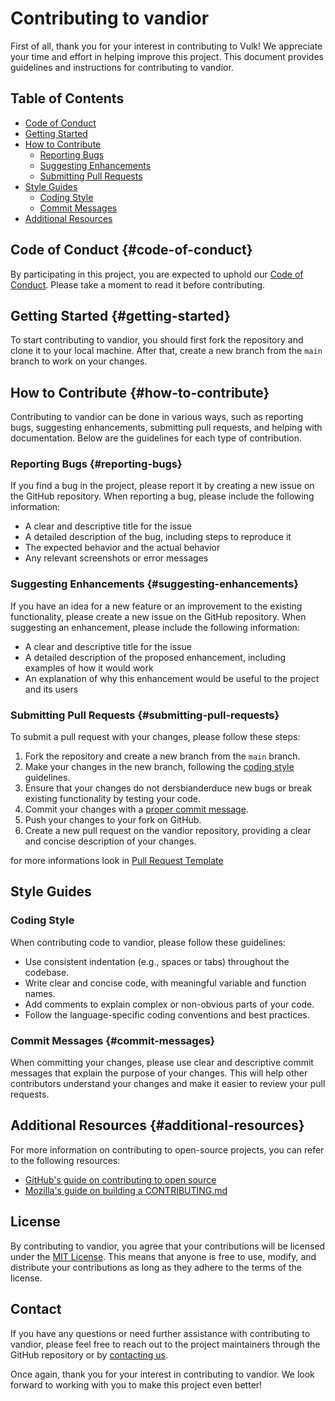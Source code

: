 # Contributing to vandior

First of all, thank you for your interest in contributing to Vulk! We appreciate your time and effort in helping improve
this project. This document provides guidelines and instructions for contributing to vandior.

## Table of Contents

- [Code of Conduct](#code-of-conduct-code-of-conduct)
- [Getting Started](#getting-started-getting-started)
- [How to Contribute](#how-to-contribute-how-to-contribute)
  - [Reporting Bugs](#reporting-bugs-reporting-bugs)
  - [Suggesting Enhancements](#suggesting-enhancements-suggesting-enhancements)
  - [Submitting Pull Requests](#submitting-pull-requests-submitting-pull-requests)
- [Style Guides](#style-guides)
  - [Coding Style](#coding-style)
  - [Commit Messages](#commit-messages-commit-messages)
- [Additional Resources](#additional-resources-additional-resources)

## Code of Conduct {#code-of-conduct}

By participating in this project, you are expected to uphold our [Code of Conduct](CODE_OF_CONDUCT.md). Please take a
moment to read it before contributing.

## Getting Started {#getting-started}

To start contributing to vandior, you should first fork the repository and clone it to your local machine. After that,
create a new branch from the `main` branch to work on your changes.

## How to Contribute {#how-to-contribute}

Contributing to vandior can be done in various ways, such as reporting bugs, suggesting enhancements, submitting pull
requests, and helping with documentation. Below are the guidelines for each type of contribution.

### Reporting Bugs {#reporting-bugs}

If you find a bug in the project, please report it by creating a new issue on the GitHub repository. When reporting a
bug, please include the following information:

- A clear and descriptive title for the issue
- A detailed description of the bug, including steps to reproduce it
- The expected behavior and the actual behavior
- Any relevant screenshots or error messages

### Suggesting Enhancements {#suggesting-enhancements}

If you have an idea for a new feature or an improvement to the existing functionality, please create a new issue on the
GitHub repository. When suggesting an enhancement, please include the following information:

- A clear and descriptive title for the issue
- A detailed description of the proposed enhancement, including examples of how it would work
- An explanation of why this enhancement would be useful to the project and its users

### Submitting Pull Requests {#submitting-pull-requests}

To submit a pull request with your changes, please follow these steps:

1. Fork the repository and create a new branch from the `main` branch.
2. Make your changes in the new branch, following the [coding style](#coding-style) guidelines.
3. Ensure that your changes do not dersbianderduce new bugs or break existing functionality by testing your code.
4. Commit your changes with a [proper commit message](#commit-messages).
5. Push your changes to your fork on GitHub.
6. Create a new pull request on the vandior repository, providing a clear and concise description of your changes.

for more informations look
in [Pull Request Template](https://github.com/Giuseppe-Bianc/Vandior/blob/main/.github/pull_request_template.md)

## Style Guides

### Coding Style

When contributing code to vandior, please follow these guidelines:

- Use consistent indentation (e.g., spaces or tabs) throughout the codebase.
- Write clear and concise code, with meaningful variable and function names.
- Add comments to explain complex or non-obvious parts of your code.
- Follow the language-specific coding conventions and best practices.

### Commit Messages {#commit-messages}

When committing your changes, please use clear and descriptive commit messages that explain the purpose of your changes.
This will help other contributors understand your changes and make it easier to review your pull requests.

## Additional Resources {#additional-resources}

For more information on contributing to open-source projects, you can refer to the following resources:

- [GitHub's guide on contributing to open source](https://opensource.guide/how-to-contribute/)
- [Mozilla's guide on building a CONTRIBUTING.md](https://mozillascience.github.io/working-open-workshop/contributing/)

## License

By contributing to vandior, you agree that your contributions will be licensed under
the [MIT License](https://github.com/Giuseppe-Bianc/vandior/blob/main/LICENSE). This means that anyone is free to use,
modify, and distribute your contributions as long as they adhere to the terms of the license.

## Contact

If you have any questions or need further assistance with contributing to vandior, please feel free to reach out to the
project maintainers through the GitHub repository or by [contacting us](mailto:bianconig6@gmail.com).

Once again, thank you for your interest in contributing to vandior. We look forward to working with you to make this
project even better!
